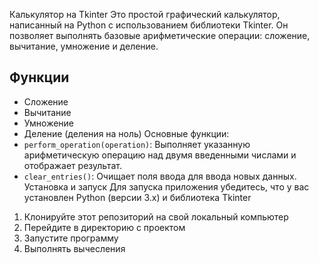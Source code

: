 
 Калькулятор на Tkinter
Это простой графический калькулятор, написанный на Python с использованием библиотеки Tkinter. Он позволяет выполнять базовые арифметические операции: сложение, вычитание, умножение и деление.
## Функции
- Сложение
- Вычитание
- Умножение
- Деление (деления на ноль)
Основные функции:
- `perform_operation(operation)`: Выполняет указанную арифметическую операцию над двумя введенными числами и отображает результат.
- `clear_entries()`: Очищает поля ввода для ввода новых данных. Установка и запуск
Для запуска приложения убедитесь, что у вас установлен Python (версии 3.x) и библиотека Tkinter 
1. Клонируйте этот репозиторий на свой локальный компьютер
2. Перейдите в директорию с проектом
3. Запустите программу
4. Выполнять вычесления
